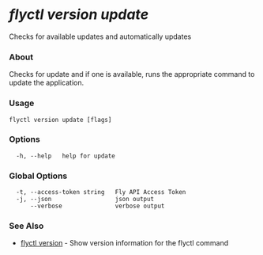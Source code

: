 # _flyctl version update_

Checks for available updates and automatically updates

### About

Checks for update and if one is available, runs the appropriate
command to update the application.

### Usage
~~~
flyctl version update [flags]
~~~

### Options

~~~
  -h, --help   help for update
~~~

### Global Options

~~~
  -t, --access-token string   Fly API Access Token
  -j, --json                  json output
      --verbose               verbose output
~~~

### See Also

* [flyctl version](/docs/flyctl/version/)	 - Show version information for the flyctl command

